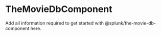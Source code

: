 # TheMovieDbComponent

Add all information required to get started with @splunk/the-movie-db-component here.
